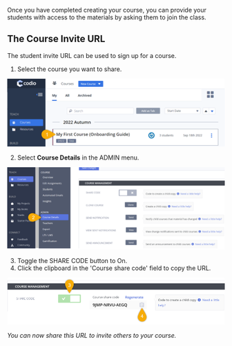 Once you have completed creating your course, you can provide your students with access to the materials by asking them to join the class.

## The Course Invite URL
The student invite URL can be used to sign up for a course.

1. Select the course you want to share.

![Select course](.guides/img/selectcourse.png)

2. Select **Course Details** in the ADMIN menu.

![.guides/img/coursedetails](.guides/img/coursedetails.png)

3. Toggle the SHARE CODE button to On.
1. Click the clipboard in the 'Course share code' field to copy the URL.

![Student invite URL](.guides/img/URLstudentinvite.png)

*You can now share this URL to invite others to your course.*

